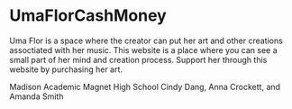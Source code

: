 # UmaFlorCashMoney
 Uma Flor is a space where the creator can put her art and other creations assoctiated with her music. This website is a place where you can see a small part of her mind and creation process. Support her through this website by purchasing her art.

Madison Academic Magnet High School
 Cindy Dang, Anna Crockett, and Amanda Smith

